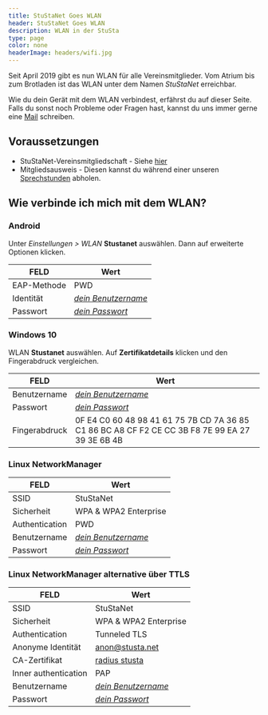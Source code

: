 ```yaml
---
title: StuStaNet Goes WLAN
header: StuStaNet Goes WLAN
description: WLAN in der StuSta
type: page
color: none
headerImage: headers/wifi.jpg
---
```


Seit April 2019 gibt es nun WLAN für alle Vereinsmitglieder.
Vom Atrium bis zum Brotladen ist das WLAN unter dem Namen _StuStaNet_ erreichbar.

Wie du dein Gerät mit dem WLAN verbindest, erfährst du auf dieser Seite.
Falls du sonst noch Probleme oder Fragen hast, kannst du uns immer gerne eine [Mail](mailto:admins@stusta.de) schreiben.

## Voraussetzungen
* StuStaNet-Vereinsmitgliedschaft - Siehe [hier](../index.html)
* Mitgliedsausweis - Diesen kannst du während einer unseren [Sprechstunden](../index.html) abholen.

## Wie verbinde ich mich mit dem WLAN? 

### Android
Unter _Einstellungen > WLAN_ **Stustanet** auswählen.
Dann auf erweiterte Optionen klicken.

|**FELD**|**Wert**|
|--------|--------|
|EAP-Methode| PWD|
|Identität| [_dein Benutzername_](https://account.stustanet.de/login)|
|Passwort| [_dein Passwort_](https://account.stustanet.de/login)|


### Windows 10
WLAN **Stustanet** auswählen. Auf **Zertifikatdetails** klicken und  den Fingerabdruck vergleichen.

|**FELD**|**Wert**|
|--------|--------|
|Benutzername| [_dein Benutzername_](https://account.stustanet.de/login)|
|Passwort| [_dein Passwort_](https://account.stustanet.de/login)|
|Fingerabdruck|0F E4 C0 60 48 98 41 61 75 7B CD 7A 36 85 C1 86 BC A8 CF F2 CE CC 3B F8 7E 99 EA 27 39 3E 6B 4B|

### Linux NetworkManager 
|**FELD**|**Wert**|
|--------|--------|
|SSID| StuStaNet|
|Sicherheit| WPA & WPA2 Enterprise|
|Authentication| PWD|
|Benutzername| [_dein Benutzername_](https://account.stustanet.de/login)|
|Passwort| [_dein Passwort_](https://account.stustanet.de/login)|


### Linux NetworkManager alternative über TTLS
|**FELD**|**Wert**|
|--------|--------|
|SSID| StuStaNet|
|Sicherheit| WPA & WPA2 Enterprise|
|Authentication| Tunneled TLS|
|Anonyme Identität| anon@stusta.net|
|CA-Zertifikat| [radius stusta](https://dokumente.stusta.de/zertifikate/TODO.cert.pem)|
|Inner authentication| PAP|
|Benutzername| [_dein Benutzername_](https://account.stustanet.de/login)|
|Passwort| [_dein Passwort_](https://account.stustanet.de/login)|
